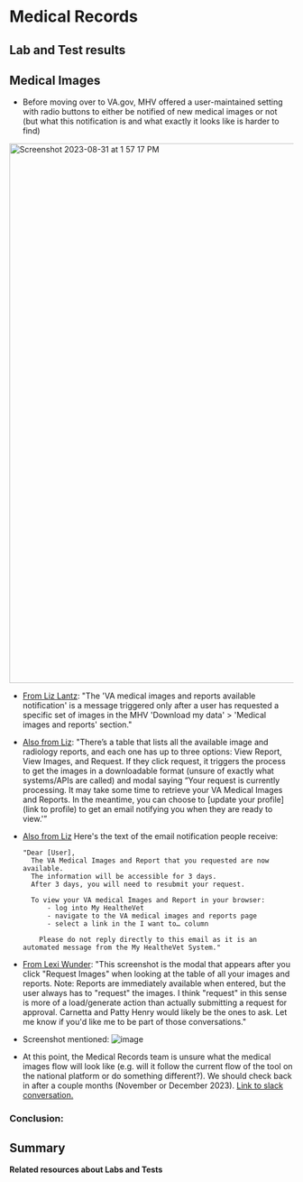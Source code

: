 # Medical Records

## Lab and Test results


## Medical Images
* Before moving over to VA.gov, MHV offered a user-maintained setting with radio buttons to either be notified of new medical images or not (but what this notification is and what exactly it looks like is harder to find)
<img width="957" alt="Screenshot 2023-08-31 at 1 57 17 PM" src="https://github.com/department-of-veterans-affairs/va.gov-team/assets/58444931/6b10e9f7-249f-4660-aeb2-574f97760c43">

* [From Liz Lantz](https://dsva.slack.com/archives/C04DRS3L9NV/p1687786761816379?thread_ts=1686334008.074209&cid=C04DRS3L9NV): "The 'VA medical images and reports available notification' is a message triggered only after a user has requested a specific set of images in the MHV 'Download my data' > 'Medical images and reports' section."
* [Also from Liz](https://dsva.slack.com/archives/C04DRS3L9NV/p1687786761816379?thread_ts=1686334008.074209&cid=C04DRS3L9NV): "There’s a table that lists all the available image and radiology reports, and each one has up to three options: View Report, View Images, and Request. If they click request, it triggers the process to get the images in a downloadable format (unsure of exactly what systems/APIs are called) and modal saying “Your request is currently processing. It may take some time to retrieve your VA Medical Images and Reports. In the meantime, you can choose to [update your profile](link to profile) to get an email notifying you when they are ready to view.'”
* [Also from Liz](https://dsva.slack.com/archives/C04DRS3L9NV/p1687786761816379?thread_ts=1686334008.074209&cid=C04DRS3L9NV) Here's the text of the email notification people receive:

      "Dear [User],
        The VA Medical Images and Report that you requested are now available.
        The information will be accessible for 3 days.
        After 3 days, you will need to resubmit your request.
  
        To view your VA medical Images and Report in your browser:
            - log into My HealtheVet
            - navigate to the VA medical images and reports page
            - select a link in the I want to… column
      
          Please do not reply directly to this email as it is an automated message from the My HealtheVet System."

* [From Lexi Wunder](https://dsva.slack.com/archives/C04DRS3L9NV/p1686592560953199?thread_ts=1686334008.074209&cid=C04DRS3L9NV): "This screenshot is the modal that appears after you click "Request Images" when looking at the table of all your images and reports. Note: Reports are immediately available when entered, but the user always has to "request" the images. I think "request" in this sense is more of a load/generate action than actually submitting a request for approval. Carnetta and Patty Henry would likely be the ones to ask. Let me know if you'd like me to be part of those conversations."
* Screenshot mentioned:
![image](https://github.com/department-of-veterans-affairs/va.gov-team/assets/106624475/cac00a03-51fb-4072-b8eb-8140b68b4b8b)
* At this point, the Medical Records team is unsure what the medical images flow  will look like (e.g. will it follow the current flow of the tool on the national platform or do something different?). We should check back in after a couple months (November or December 2023). [Link to slack conversation.](https://dsva.slack.com/archives/C03Q2UQL1AS/p1693579011765229)

### Conclusion: 







## Summary


**Related resources about Labs and Tests**
  


